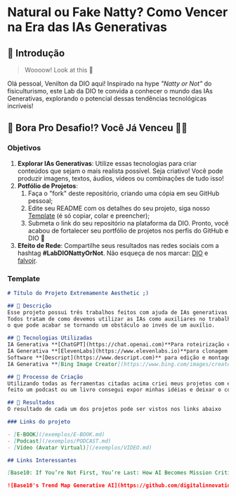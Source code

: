 # Natural ou Fake Natty? Como Vencer na Era das IAs Generativas

## 🚀 Introdução

> Woooow! Look at this 👀

Olá pessoal, Venilton da DIO aqui! Inspirado na hype _"Natty or Not"_ do fisiculturismo, este Lab da DIO te convida a conhecer o mundo das IAs Generativas, explorando o potencial dessas tendências tecnológicas incríveis!

## 🎯 Bora Pro Desafio!? Você Já Venceu 💪🤓

### Objetivos

1. **Explorar IAs Generativas**: Utilize essas tecnologias para criar conteúdos que sejam o mais realista possível. Seja criativo! Você pode produzir imagens, textos, áudios, vídeos ou combinações de tudo isso!
1. **Potfólio de Projetos**:
    1. Faça o "fork" deste repositório, criando uma cópia em seu GitHub pessoal;
    2. Edite seu README com os detalhes do seu projeto, siga nosso [Template](#template) (é só copiar, colar e preencher);
    3. Submeta o link do seu repositório na plataforma da DIO. Pronto, você acabou de fortalecer seu portfólio de projetos nos perfis do GitHub e DIO 🚀
1. **Efeito de Rede**: Compartilhe seus resultados nas redes sociais com a hashtag **#LabDIONattyOrNot**. Não esqueça de nos marcar: [DIO](https://www.linkedin.com/school/dio-makethechange) e [falvojr](https://www.linkedin.com/in/falvojr).

### Template

```markdown
# Título do Projeto Extremamente Aesthetic ;)

## 📒 Descrição
Esse projeto possui três trabalhos feitos com ajuda de IAs generativas e se resumem em um e-book, um podcast e um video.
Todos tratam de como devemos utilizar as IAs como auxiliares no trabalho e nos alerta sobre o uso excessivo das mesmas,
o que pode acabar se tornando um obstáculo ao invés de um auxílio.

## 🤖 Tecnologias Utilizadas
IA Generativa **[ChatGPT](https://chat.openai.com)**Para roteirização e revisão em todos os projetos
IA Generativa **[ElevenLabs](https://www.elevenlabs.io)**para clonagem e sintetização de voz;
Software **[Descript](https://www.descript.com)** para edição e montagem do podcast.
IA Generativa **[Bing Image Creator](https://www.bing.com/images/create?mkt=en-US) **Para criação de imagens

## 🧐 Processo de Criação
Utilizando todas as ferramentas citadas acima criei meus projetos com extrema facilidade e rapidez, mesmo sem nunca
feito um podcast ou um livro consegui expor minhas idéias e deixar o conteúdo com um visual profissional.

## 🚀 Resultados
O resultado de cada um dos projetos pode ser vistos nos links abaixo

### Links do projeto

- [E-BOOK](/exemplos/E-BOOK.md)
- [Podcast](/exemplos/PODCAST.md)
- [Vídeo (Avatar Virtual)](/exemplos/VIDEO.md)

## Links Interessantes

[Base10: If You’re Not First, You’re Last: How AI Becomes Mission Critical](https://base10.vc/post/generative-ai-mission-critical/)

![Base10's Trend Map Generative AI](https://github.com/digitalinnovationone/lab-natty-or-not/assets/730492/f4df26e8-f8f7-4419-8252-c69d73ea930c)
